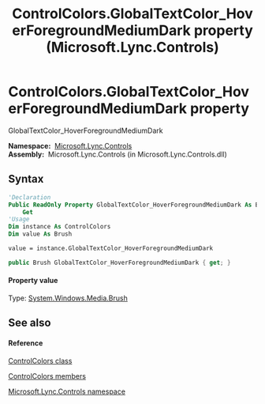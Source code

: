 ﻿---
title: ControlColors.GlobalTextColor_HoverForegroundMediumDark property  (Microsoft.Lync.Controls)
TOCTitle: 'GlobalTextColor_HoverForegroundMediumDark property '
ms:assetid: P:Microsoft.Lync.Controls.ControlColors.GlobalTextColor_HoverForegroundMediumDark_DI_3_UC_OCS14MrefLyncWPF
ms:mtpsurl: https://msdn.microsoft.com/en-us/library/microsoft.lync.controls.controlcolors.globaltextcolor_hoverforegroundmediumdark_di_3_uc_ocs14mreflyncwpf(v=office.15)
ms:contentKeyID: 48592401
ms.date: 07/28/2014
mtps_version: v=office.15
f1_keywords:
- Microsoft.Lync.Controls.ControlColors.GlobalTextColor_HoverForegroundMediumDark
dev_langs:
- CSharp
- JScript
- VB
- other
---

# ControlColors.GlobalTextColor\_HoverForegroundMediumDark property

GlobalTextColor\_HoverForegroundMediumDark

**Namespace:**  [Microsoft.Lync.Controls](microsoft-lync-controls-namespace_1.md)  
**Assembly:**  Microsoft.Lync.Controls (in Microsoft.Lync.Controls.dll)

## Syntax

``` vb
'Declaration
Public ReadOnly Property GlobalTextColor_HoverForegroundMediumDark As Brush
    Get
'Usage
Dim instance As ControlColors
Dim value As Brush

value = instance.GlobalTextColor_HoverForegroundMediumDark
```

``` csharp
public Brush GlobalTextColor_HoverForegroundMediumDark { get; }
```

#### Property value

Type: [System.Windows.Media.Brush](http://msdn2.microsoft.com/en-us/library/ms634880)  

## See also

#### Reference

[ControlColors class](controlcolors-class-microsoft-lync-controls_1.md)

[ControlColors members](controlcolors-members-microsoft-lync-controls_1.md)

[Microsoft.Lync.Controls namespace](microsoft-lync-controls-namespace_1.md)


